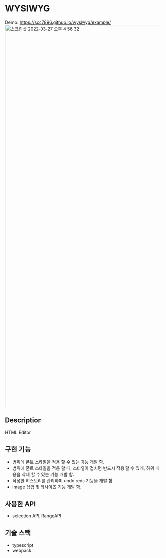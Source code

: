 # WYSIWYG

Demo: https://scd7896.github.io/wysiwyg/example/
<img width="1236" alt="스크린샷 2022-03-27 오후 4 56 32" src="https://user-images.githubusercontent.com/46440142/160272431-afb1110a-f5a0-48ba-b3ee-58f6dba7d2ff.png">

## Description

HTML Editor

## 구현 기능

- 범위에 폰트 스타일을 적용 할 수 있는 기능 개발 함.
- 범위에 폰트 스타일을 적용 할 때, 스타일이 겹치면 반드시 적용 할 수 있게, 하위 내용을 삭제 할 수 있는 기능 개발 함.
- 작성한 히스토리를 관리하며 undo redo 기능을 개발 함.
- image 삽입 및 리사이즈 기능 개발 함.

## 사용한 API

- selection API, RangeAPI

## 기술 스택

- typescript
- webpack
